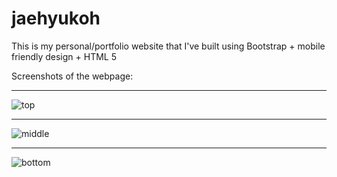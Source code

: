 # jaehyukoh
This is my personal/portfolio website that I've built using Bootstrap + mobile friendly design + HTML 5

Screenshots of the webpage:

------------------------------
![top](https://user-images.githubusercontent.com/10924864/27773658-bfb5e10a-5f4c-11e7-8b7e-cbcecfd90ba9.PNG)

------------------------------

![middle](https://user-images.githubusercontent.com/10924864/27773659-bfb6e6cc-5f4c-11e7-9376-86869bb5d4b8.PNG)

------------------------------
![bottom](https://user-images.githubusercontent.com/10924864/27773657-bfb4c8ba-5f4c-11e7-8b37-2161d19b5fab.PNG)



